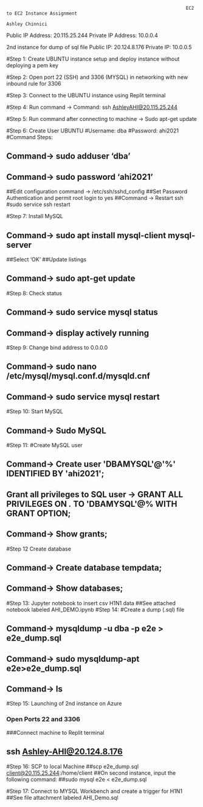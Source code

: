                                                                       EC2 to EC2 Instance Assignment 
                                                                            Ashley Chinnici 
Public IP Address:  20.115.25.244
Private IP Address: 10.0.0.4

2nd instance for dump of sql file
Public IP: 20.124.8.176
Private IP: 10.0.0.5

#Step 1: Create UBUNTU instance setup and deploy instance without deploying a pem key 

#Step 2: Open port 22 (SSH) and 3306 (MYSQL) in networking with new inbound rule for 3306

#Step 3: Connect to the UBUNTU instance using Replit terminal

#Step 4: Run command -> Command: ssh AshleyAHI@20.115.25.244

#Step 5: Run command after connecting to machine -> Sudo apt-get update

#Step 6: Create User UBUNTU
#Username: dba
#Password: ahi2021
#Command Steps:
## Command-> sudo adduser ‘dba’
## Command-> sudo password ‘ahi2021’
##Edit configuration command -> /etc/ssh/sshd_config
##Set Password Authentication and permit root login to yes
##Command -> Restart ssh
#sudo service ssh restart

#Step 7: Install MySQL
## Command-> sudo apt install mysql-client mysql-server
##Select ‘OK’
##Update listings
## Command-> sudo apt-get update

#Step 8: Check status 
## Command-> sudo service mysql status
## Command-> display actively running

#Step 9: Change bind address to 0.0.0.0
## Command-> sudo nano /etc/mysql/mysql.conf.d/mysqld.cnf
## Command-> sudo service mysql restart

#Step 10: Start MySQL
## Command-> Sudo MySQL

#Step 11: #Create MySQL user
## Command-> Create user 'DBAMYSQL'@'%' IDENTIFIED BY 'ahi2021';
## Grant all privileges to SQL user -> GRANT ALL PRIVILEGES ON *.* TO 'DBAMYSQL'@% WITH GRANT OPTION;
## Command-> Show grants;

#Step 12 Create database
## Command-> Create database tempdata;
## Command-> Show databases;

#Step 13: Jupyter notebook to insert csv H1N1 data
##See attached notebook labeled AHI_DEMO.ipynb
#Step 14: #Create a dump (.sql) file
## Command-> mysqldump -u dba -p e2e > e2e_dump.sql
## Command-> sudo mysqldump-apt e2e>e2e_dump.sql
##  Command-> ls

#Step 15: Launching of 2nd instance on Azure 
### Open Ports 22 and 3306
###Connect machine to Replit terminal
## ssh Ashley-AHI@20.124.8.176

#Step 16: SCP to local Machine
##scp e2e_dump.sql client@20.115.25.244:/home/client
##On second instance, input the following command:
##sudo mysql e2e < e2e_dump.sql

#Step 17: Connect to MYSQL Workbench and create a trigger for H1N1
##See file attachment labeled AHI_Demo.sql
